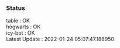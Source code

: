 ### Status


table : OK  
hogwarts : OK  
icy-bot : OK  
Latest Update : 2022-01-24 05:07:47.188950
